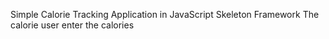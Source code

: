 Simple Calorie Tracking Application in JavaScript
Skeleton Framework
The calorie user enter the calories
